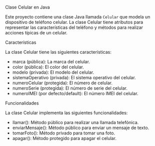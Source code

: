 Clase Celular en Java

Este proyecto contiene una clase Java llamada `Celular` que modela un dispositivo de teléfono celular. 
La clase Celular tiene atributos para representar las características del teléfono y métodos para realizar 
acciones típicas de un celular.

Características

La clase Celular tiene las siguientes características:

- marca (pública): La marca del celular.
- color (pública): El color del celular.
- modelo (privada): El modelo del celular.
- sistemaOperativo (privada): El sistema operativo del celular.
- numeroCelular (protegida): El número de celular.
- numeroSerie (protegida): El número de serie del celular.
- numeroIMEI (por defecto/default): El número IMEI del celular.

Funcionalidades

La clase Celular implementa las siguientes funcionalidades:

- llamar(): Método público para realizar una llamada telefónica.
- enviarMensaje(): Método público para enviar un mensaje de texto.
- tomarFoto(): Método privado para tomar una foto.
- apagar(): Método protegido para apagar el celular.